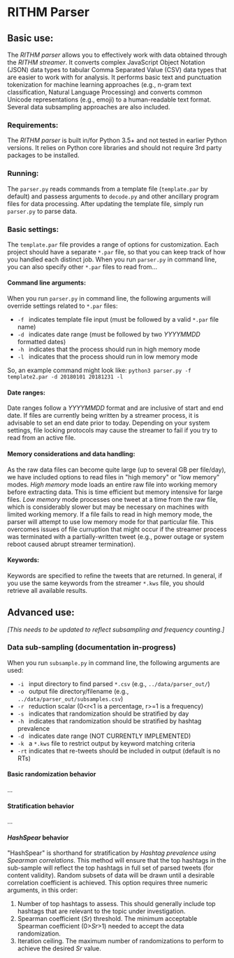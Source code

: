 # RITHM Parser

## Basic use:
The *RITHM parser* allows you to effectively work with data obtained through the *RITHM streamer*. It converts complex JavaScript Object Notation (JSON) data types to tabular Comma Separated Value (CSV) data types that are easier to work with for analysis. It performs basic text and punctuation tokenization for machine learning approaches (e.g., n-gram text classification, Natural Language Processing) and converts common Unicode representations (e.g., emoji) to a human-readable text format. Several data subsampling approaches are also included.

### Requirements:
The *RITHM parser* is built in/for Python 3.5+ and not tested in earlier Python versions. It relies on Python core libraries and should not require 3rd party packages to be installed. 

### Running:
The `parser.py` reads commands from a template file (`template.par` by default) and passess arguments to `decode.py` and other ancillary program files for data processing. After updating the template file, simply run `parser.py` to parse data. 

### Basic settings:
The `template.par` file provides a range of options for customization. Each project should have a separate `*.par` file, so that you can keep track of how you handled each distinct job. When you run `parser.py` in command line, you can also specify other `*.par` files to read from...

#### Command line arguments:
When you run `parser.py` in command line, the following arguments will override settings related to `*.par` files:
* `-f ` indicates template file input (must be followed by a valid `*.par` file name)
* `-d ` indicates date range (must be followed by two _YYYYMMDD_ formatted dates)
* `-h ` indicates that the process should run in high memory mode
* `-l ` indicates that the process should run in low memory mode

So, an example command might look like: `python3 parser.py -f template2.par -d 20180101 20181231 -l`

#### Date ranges:
Date ranges follow a _YYYYMMDD_ format and are inclusive of start and end date. If files are currently being written by a streamer process, it is advisable to set an end date prior to today. Depending on your system settings, file locking protocols may cause the streamer to fail if you try to read from an active file.

#### Memory considerations and data handling:
As the raw data files can become quite large (up to several GB per file/day), we have included options to read files in "high memory" or "low memory" modes. *High memory* mode loads an entire raw file into working memory before extracting data. This is time efficient but memory intensive for large files. *Low memory* mode processes one tweet at a time from the raw file, which is considerably slower but may be necessary on machines with limited working memory. If a file fails to read in high memory mode, the parser will attempt to use low memory mode for that particular file. This overcomes issues of file curruption that might occur if the streamer process was terminated with a partially-written tweet (e.g., power outage or system reboot caused abrupt streamer termination). 

#### Keywords:
Keywords are specified to refine the tweets that are returned. In general, if you use the same keywords from the streamer `*.kws` file, you should retrieve all available results. 


## Advanced use:
_\[This needs to be updated to reflect subsampling and frequency counting.\]_

### Data sub-sampling (documentation in-progress)
When you run `subsample.py` in command line, the following arguments are used:
* `-i ` input directory to find parsed `*.csv` (e.g., `../data/parser_out/`)
* `-o ` output file directory/filename (e.g., `../data/parser_out/subsamples.csv`)
* `-r ` reduction scalar (0<r<1 is a percentage, r>=1 is a frequency)
* `-s ` indicates that randomization should be stratified by day
* `-h ` indicates that randomization should be stratified by hashtag prevalence
* `-d ` indicates date range (NOT CURRENTLY IMPLEMENTED)
* `-k ` a `*.kws` file to restrict output by keyword matching criteria
* `-rt` indicates that re-tweets should be included in output (default is no RTs)

#### Basic randomization behavior
...

#### Stratification behavior
...

#### _HashSpear_ behavior
"HashSpear" is shorthand for stratification by _Hashtag prevalence using Spearman correlations_. This method will ensure that the top hashtags in the sub-sample will reflect the top hashtags in full set of parsed tweets (for content validity). Random subsets of data will be drawn until a desirable correlation coefficient is achieved. This option requires three numeric arguments, in this order:
   1. Number of top hashtags to assess. This should generally include top hashtags that are relevant to the topic under investigation.   
   2. Spearman coefficient (_Sr_) threshold. The minimum acceptable Spearman coefficient (0>_Sr_>1) needed to accept the data randomization.
   3. Iteration ceiling. The maximum number of randomizations to perform to achieve the desired _Sr_ value.

